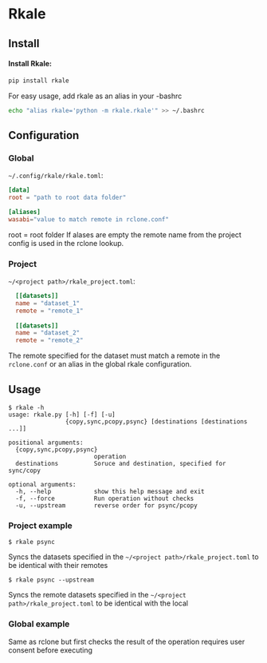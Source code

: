 # Rkale

## Install
#### Install Rkale:  
```bash
pip install rkale
```
For easy usage, add rkale as an alias in your -bashrc
```bash
echo "alias rkale='python -m rkale.rkale'" >> ~/.bashrc
```


## Configuration

### Global

`~/.config/rkale/rkale.toml`:
```toml
[data]
root = "path to root data folder"

[aliases]
wasabi="value to match remote in rclone.conf"
```
root = root folder 
If alases are empty the remote name from the project config is used in the rclone lookup.

### Project
`~/<project path>/rkale_project.toml`:
```toml
  [[datasets]]
  name = "dataset_1"
  remote = "remote_1"
  
  [[datasets]]
  name = "dataset_2"
  remote = "remote_2"
  ```
The remote specified for the dataset must match a remote in the `rclone.conf` or an alias in the global rkale configuration.

## Usage
```
$ rkale -h
usage: rkale.py [-h] [-f] [-u]
                {copy,sync,pcopy,psync} [destinations [destinations ...]]

positional arguments:
  {copy,sync,pcopy,psync}
                        operation
  destinations          Soruce and destination, specified for sync/copy

optional arguments:
  -h, --help            show this help message and exit
  -f, --force           Run operation without checks
  -u, --upstream        reverse order for psync/pcopy
```
### Project example
```
$ rkale psync
```
Syncs the datasets specified in the `~/<project path>/rkale_project.toml` to be identical with their remotes
```
$ rkale psync --upstream
```
Syncs the remote datasets specified in the `~/<project path>/rkale_project.toml` to be identical with the local

### Global example
Same as rclone but first checks the result of the operation requires user consent before executing
